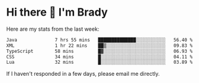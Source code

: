 # Hi there 👋 I'm Brady

Here are my stats from the last week:
<!--START_SECTION:waka-->

```txt
Java              7 hrs 55 mins   ██████████████░░░░░░░░░░░   56.40 %
XML               1 hr 22 mins    ██▒░░░░░░░░░░░░░░░░░░░░░░   09.83 %
TypeScript        58 mins         █▓░░░░░░░░░░░░░░░░░░░░░░░   06.93 %
CSS               34 mins         █░░░░░░░░░░░░░░░░░░░░░░░░   04.11 %
Lua               32 mins         █░░░░░░░░░░░░░░░░░░░░░░░░   03.89 %
```

<!--END_SECTION:waka-->

If I haven't responded in a few days, please email me directly. 
